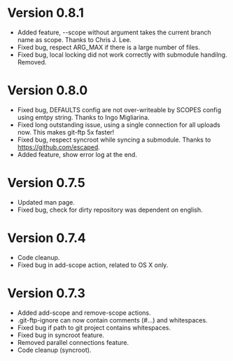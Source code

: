 Version 0.8.1
=============

* Added feature, --scope without argument takes the current branch name as scope. Thanks to Chris J. Lee.
* Fixed bug, respect ARG_MAX if there is a large number of files.
* Fixed bug, local locking did not work correctly with submodule handilng. Removed.

Version 0.8.0
=============

* Fixed bug, DEFAULTS config are not over-writeable by SCOPES config using emtpy string. Thanks to Ingo Migliarina.
* Fixed long outstanding issue, using a single connection for all uploads now. This makes git-ftp 5x faster!
* Fixed bug, respect syncroot while syncing a submodule. Thanks to https://github.com/escaped.
* Added feature, show error log at the end.

Version 0.7.5
=============

* Updated man page.
* Fixed bug, check for dirty repository was dependent on english.

Version 0.7.4
=============

* Code cleanup.
* Fixed bug in add-scope action, related to OS X only.

Version 0.7.3
=============

* Added add-scope and remove-scope actions.
* .git-ftp-ignore can now contain comments (#...) and whitespaces.
* Fixed bug if path to git project contains whitespaces.
* Fixed bug in syncroot feature.
* Removed parallel connections feature.
* Code cleanup (syncroot).
